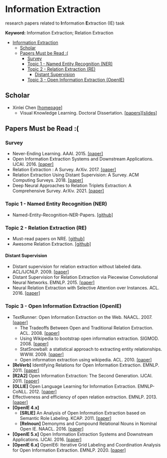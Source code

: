 # Information Extraction

research papers related to **I**nformation **E**xtraction (IE) task

**Keyword:** Information Extraction; Relation Extraction

- [Information Extraction](#information-extraction)
  - [Scholar](#scholar)
  - [Papers Must be Read :(](#papers-must-be-read-)
    - [Survey](#survey)
    - [Topic 1 - Named Entity Recognition (NER)](#topic-1---named-entity-recognition-ner)
    - [Topic 2 - Relation Extraction (RE)](#topic-2---relation-extraction-re)
      - [Distant Supervision](#distant-supervision)
    - [Topic 3 - Open Information Extraction (OpenIE)](#topic-3---open-information-extraction-openie)

## Scholar
- Xinlei Chen [[homepage]](http://xinleic.xyz/)
  - Visual Knowledge Learning. Doctoral Dissertation. [[papers]](http://xinleic.xyz/papers/thesis.pdf)[[slides]](http://xinleic.xyz/docs/thesis/presentation.pdf)

  

## Papers Must be Read :(

### Survey

- Never-Ending Learning. AAAI. 2015. [[paper]](http://www.aaai.org/ocs/index.php/AAAI/AAAI15/paper/view/10049)
- Open Information Extraction Systems and Downstream Applications. IJCAI. 2016. [[paper]](http://www.ijcai.org/Abstract/16/604)
- Relation Extraction : A Survey. ArXiv. 2017. [[paper]](https://arxiv.org/abs/1712.05191)
- Relation Extraction Using Distant Supervision: A Survey. ACM Computing Surveys. 2018. [[paper]](https://doi.org/10.1145/3241741)
- Deep Neural Approaches to Relation Triplets Extraction: A Comprehensive Survey. ArXiv. 2021. [[paper]](http://arxiv.org/abs/2103.16929) 

### Topic 1 - Named Entity Recognition (NER)

- Named-Entity-Recognition-NER-Papers. [[github]](https://github.com/pfliu-nlp/Named-Entity-Recognition-NER-Papers)


### Topic 2 - Relation Extraction (RE)

- Must-read papers on NRE. [[github]](https://github.com/thunlp/NREPapers)
- Awesome Relation Extraction. [[github]](https://github.com/roomylee/awesome-relation-extraction)

#### Distant Supervision

- Distant supervision for relation extraction without labeled data. ACL/IJCNLP. 2009. [[paper]](https://www.aclweb.org/anthology/P09-1113/)
- Distant Supervision for Relation Extraction via Piecewise Convolutional Neural Networks. EMNLP. 2015. [[paper]](https://doi.org/10.18653/v1/d15-1203)
- Neural Relation Extraction with Selective Attention over Instances. ACL. 2016. [[paper]](https://doi.org/10.18653/v1/p16-1200)


### Topic 3 - Open Information Extraction (OpenIE)

- TextRunner: Open Information Extraction on the Web. NAACL. 2007. [[paper]](https://www.aclweb.org/anthology/N07-4013/)
  - The Tradeoffs Between Open and Traditional Relation Extraction. ACL. 2008. [[paper]](https://www.aclweb.org/anthology/P08-1004/)
  - Using Wikipedia to bootstrap open information extraction. SIGMOD. 2008. [[paper]](https://doi.org/10.1145/1519103.1519113)
  - StatSnowball: a statistical approach to extracting entity relationships. WWW. 2009. [[paper]](https://doi.org/10.1145/1526709.1526724)
  - Open information extraction using wikipedia. ACL. 2010. [[paper]](https://www.aclweb.org/anthology/P10-1013/)
- **[ReVerb]** Identifying Relations for Open Information Extraction. EMNLP. 2011. [[paper]](https://www.aclweb.org/anthology/D11-1142/)
- **[R2A2]** Open Information Extraction: The Second Generation. IJCAI. 2011. [[paper]](https://doi.org/10.5591/978-1-57735-516-8/IJCAI11-012)
- **[OLLIE]** Open Language Learning for Information Extraction. EMNLP-CoNLL. 2012. [[paper]](https://www.aclweb.org/anthology/D12-1048/)
- Effectiveness and efficiency of open relation extraction. EMNLP. 2013. [[paper]](https://www.aclweb.org/anthology/D13-1043/)
- **[OpenIE 4.x]** 
  - **[SRLIE]** An Analysis of Open Information Extraction based on Semantic Role Labeling. KCAP. 2011. [[paper]](https://doi.org/10.1145/1999676.1999697)
  - **[Relnoun]** Demonyms and Compound Relational Nouns in Nominal Open IE. NAACL. 2016. [[paper]](https://doi.org/10.18653/v1/w16-1307)
- **[OpenIE 5.x]** Open Information Extraction Systems and Downstream Applications. IJCAI. 2016. [[paper]](http://www.ijcai.org/Abstract/16/604)
- **[OpenIE 6.x]** OpenIE6: Iterative Grid Labeling and Coordination Analysis for Open Information Extraction. EMNLP. 2020. [[paper]](https://doi.org/10.18653/v1/2020.emnlp-main.306) 
